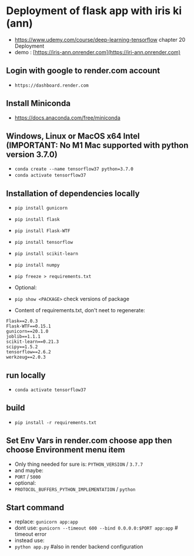 # Deployment of flask app with iris ki (ann)

- https://www.udemy.com/course/deep-learning-tensorflow chapter 20 Deployment
- demo : [https://iris-ann.onrender.com](https://iri-ann.onrender.com)

## Login with google to render.com account
- `https://dashboard.render.com`

## Install Miniconda
- https://docs.anaconda.com/free/miniconda

## Windows, Linux or MacOS x64 Intel (IMPORTANT: No M1 Mac supported with python version 3.7.0)
- `conda create --name tensorflow37 python=3.7.0`
- `conda activate tensorflow37`

## Installation of dependencies locally
- `pip install gunicorn`
- `pip install flask`
- `pip install Flask-WTF`
- `pip install tensorflow`
- `pip install scikit-learn`
- `pip install numpy`

- `pip freeze > requirements.txt`
- Optional:
- `pip show <PACKAGE>` check versions of package
- Content of requirements.txt, don't neet to regenerate:
```
Flask==2.0.3
Flask-WTF==0.15.1
gunicorn==20.1.0
joblib==1.1.1
scikit-learn==0.21.3
scipy==1.5.2
tensorflow==2.6.2
werkzeug==2.0.3
```

## run locally
- `conda activate tensorflow37`

## build
- `pip install -r requirements.txt`

## Set Env Vars in render.com choose app then choose Environment menu item
 - Only thing needed for sure is: `PYTHON_VERSION` / `3.7.7`
 - and maybe:
 - `PORT` / `5000`
 - optional:
 - `PROTOCOL_BUFFERS_PYTHON_IMPLEMENTATION` / `python`

 ## Start command
 - replace: `gunicorn app:app`
 - dont use: `gunicorn --timeout 600 --bind 0.0.0.0:$PORT app:app` # timeout error
 - instead use:
- `python app.py` #also in render backend configuration